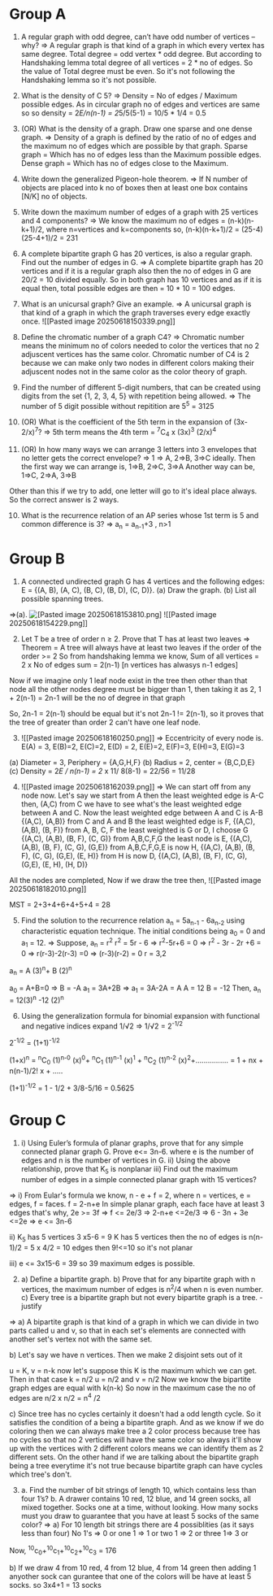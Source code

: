 # Group A
1. A regular graph with odd degree, can’t have odd number of vertices – why?
=> A regular graph is that kind of a graph in which every vertex has same degree.
Total degree = odd vertex * odd degree. But according to Handshaking lemma total degree of all vertices = 2 * no of edges.
So the value of Total degree must be even. So it's not following the Handshaking lemma so it's not possible.

2. What is the density of C 5?
=> Density = No of edges / Maximum possible edges.
As in circular graph no of edges and vertices are same so
so density = 2*E/n(n-1) = 2*5/5(5-1) = 10/5 * 1/4 = 0.5
3. (OR) What is the density of a graph. Draw one sparse and one dense graph.
=> Density of a graph is defined by the ratio of no of edges and the maximum no of edges which are possible by that graph.
Sparse graph = Which has no of edges less than the Maximum possible edges.
Dense graph = Which has no of edges close to the Maximum.

4. Write down the generalized Pigeon-hole theorem.
=> If N number of objects are placed into k no of boxes then at least one box contains [N/K] no of objects.

5. Write down the maximum number of edges of a graph with 25 vertices and 4 components?
=> We know the maximum no of edges = (n-k)(n-k+1)/2, where n=vertices and k=components
so, 
(n-k)(n-k+1)/2 = (25-4)(25-4+1)/2 = 231

6. A complete bipartite graph G has 20 vertices, is also a regular graph. Find out the number of edges
in G.
=> A complete bipartite graph has 20 vertices and if it is a regular graph also then the no of edges in G are
20/2 = 10 divided equally.
So in both graph has 10 vertices and as if it is equal then, total possible edges are then = 10 * 10 = 100 edges.

6. What is an unicursal graph? Give an example.
=> A unicursal graph is that kind of a graph in which the graph traverses every edge exactly once.
![[Pasted image 20250618150339.png]]


7. Define the chromatic number of a graph C4?
=> Chromatic number means the minimum no of colors needed to color the vertices that no 2 adjuscent vertices has the same color. Chromatic number of C4 is 2 because we can make only two nodes in different colors making their adjuscent nodes not in the same color as the color theory of graph.

8.  Find the number of different 5-digit numbers, that can be created using digits from
the set {1, 2, 3, 4, 5} with repetition being allowed.
=> The number of 5 digit possible without repitition are 5<sup>5</sup> =  3125

9. (OR) What is the coefficient of the 5th term in the expansion of (3x-2/x)<sup>7</sup>?
=> 5th term means the 4th term = <sup>7</sup>C<sub>4</sub> x (3x)<sup>3</sup> (2/x)<sup>4</sup>

10. (OR) In how many ways we can arrange 3 letters into 3 envelopes that no letter gets the correct envelope?
=> 1 => A, 2=>B, 3=>C ideally. Then the first way we can arrange is,
1=>B, 2=>C, 3=>A
Another way can be,
1=>C, 2=>A, 3=>B

Other than this if we try to add, one letter will go to it's ideal place always. So the correct answer is 2 ways.

 10. What is the recurrence relation of an AP series whose 1st term is 5 and common difference is 3?
 => a<sub>n</sub> = a<sub>n-1</sub>+3 , n>1

# Group B

 1. A connected undirected graph G has 4 vertices and the following edges:
E = {(A, B), (A, C), (B, C), (B, D), (C, D)}.
(a) Draw the graph.
(b) List all possible spanning trees.

=>(a).  ![[Pasted image 20250618153810.png]](b)
![[Pasted image 20250618154229.png]]

2. Let T be a tree of order n ≥ 2. Prove that T has at least two leaves 
=> Theorem = A tree will always have at least two leaves if the order of the order >= 2 
So from handshaking lemma we know,
Sum of all vertices = 2 x No of edges
sum = 2(n-1) [n vertices has alwasys n-1 edges]

Now if we imagine only 1 leaf node exist in the tree then other than that node all the other nodes degree must be bigger than 1, then taking it as 2, 
	1 + 2(n-1) = 2n-1 will be the no of degree in that graph

So, 
	2n-1 = 2(n-1) should be equal but it's not 
	2n-1 != 2(n-1), so it proves that the tree of greater than order 2 can't have one leaf node. 

3. ![[Pasted image 20250618160250.png]] 
=> Eccentricity of every node is.
E(A) = 3, E(B)=2, E(C)=2, E(D) = 2, E(E)=2, E(F)=3, E(H)=3, E(G)=3

(a) Diameter = 3, Periphery = {A,G,H,F}
(b) Radius = 2, center = {B,C,D,E}
(c) Density = 
2*E / n(n-1) = 2* x 11/ 8(8-1) = 22/56 = 11/28

4. ![[Pasted image 20250618162039.png]]
=> We can start off from any node now. Let's say we start from A then the least weighted edge is A-C then, 
 (A,C)
from C we have to see what's the least weighted edge between A and C. Now the least weighted edge between A and C is A-B
{(A,C), (A,B)}
from C and A and B the least weighted edge is F, 
{(A,C), (A,B), (B, F)}
from A, B, C, F the least weighted is G or D, I choose G
{(A,C), (A,B), (B, F), (C, G)}
from A,B,C,F,G the least node is E, 
{(A,C), (A,B), (B, F), (C, G), (G,E)}
from A,B,C,F,G,E is now H,
{(A,C), (A,B), (B, F), (C, G), (G,E), (E, H)}
from H is now D,
{(A,C), (A,B), (B, F), (C, G), (G,E), (E, H), (H, D)}

All the nodes are completed, Now if we draw the tree then, 
![[Pasted image 20250618182010.png]]

MST = 2+3+4+6+4+5+4 = 28

5. Find the solution to the recurrence relation a<sub>n</sub> = 5a<sub>n-1</sub> - 6a<sub>n-2</sub>  using characteristic equation
technique. The initial conditions being a<sub>0</sub> = 0 and a<sub>1</sub> = 12.
=> Suppose, a<sub>n</sub> = r<sup>2</sup> 
	r<sup>2</sup> = 5r - 6
	=> r<sup>2</sup>-5r+6 = 0
	=> r<sup>2</sup> - 3r - 2r +6 = 0
	=> r(r-3)-2(r-3) =0
	=> (r-3)(r-2) = 0
r = 3,2

a<sub>n</sub>  = A (3)<sup>n</sup>+ B (2)<sup>n</sup>

a<sub>0</sub> = A+B=0 => B = -A
a<sub>1</sub> = 3A+2B
=> a<sub>1</sub> = 3A-2A = A
A = 12
B = -12
Then, 
a<sub>n</sub> = 12(3)<sup>n</sup> -12 (2)<sup>n</sup>  

6. Using the generalization formula for binomial expansion with functional and negative indices expand 1/√2
=> 1/√2 = 2<sup>-1/2</sup>

2<sup>-1/2</sup> = (1+1)<sup>-1/2</sup>

(1+x)<sup>n</sup> = <sup>n</sup>C<sub>0</sub>  (1)<sup>n-0</sup>  (x)<sup>0</sup>+ <sup>n</sup>C<sub>1</sub>  (1)<sup>n-1</sup>  (x)<sup>1</sup> + <sup>n</sup>C<sub>2</sub>  (1)<sup>n-2</sup>  (x)<sup>2</sup>+................
	   = 1 + nx + n(n-1)/2! x + .....

(1+1)<sup>-1/2</sup> = 1 - 1/2 + 3/8-5/16 = 0.5625

# Group C

1. i) Using Euler’s formula of planar graphs, prove that for any simple connected planar graph G. Prove e<= 3n-6. where e is the number of edges and n is the number of vertices in G. 
ii) Using the above relationship, prove that K<sub>5</sub> is nonplanar
iii) Find out the maximum number of edges in a simple connected planar graph with 15 vertices?

=> i) From Eular's formula we know, 
	n - e + f = 2, where n = vertices, e = edges, f = faces.
	 f = 2-n+e
	In simple planar graph, each face have at least 3 edges that's why,
		2e  >= 3f
	=>  f <= 2e/3
	=> 2-n+e <=2e/3
	=> 6 - 3n + 3e <=2e
	=> e <= 3n-6

ii) K<sub>5</sub> has 5 vertices 
3 x5-6 = 9 
K has 5 vertices then the no of edges is n(n-1)/2 = 5 x 4/2 = 10 edges
then 9!<=10 so it's not planar

iii) e <= 3x15-6 = 39
so 39 maximum edges is possible.

2. a) Define a bipartite graph. 
b) Prove that for any bipartite graph with n vertices, the maximum number of edges is n<sup>2</sup>/4 when n is even number. 
c) Every tree is a bipartite graph but not every bipartite graph is a tree. - justify

=> a) A bipartite graph is that kind of a graph in which we can divide in two parts called u and v, so that in each set's elements are connected with another set's vertex not with the same set. 

b) Let's say we have n vertices. Then we make 2 disjoint sets out of it

u = K, v = n-k
now let's suppose this K is the maximum which we can get.
Then in that case k = n/2
u = n/2 and v = n/2
Now we know the bipartite graph edges are equal with k(n-k)
So now in the maximum case the no of edges are n/2 x n/2 = n<sup>4</sup> /2

c) Since tree has no cycles certainly it doesn't had a odd length cycle. So it satisfies the condition of a being a bipartite graph. And as we know if we do coloring then we can always make tree a 2 color process because tree has no cycles so that no 2 vertices will have the same color so always it'll show up with the vertices with 2 different colors means we can identify them as 2 different sets.
	On the other hand if we are talking about the bipartite graph being a tree everytime it's not true because bipartite graph can have cycles which tree's don't.


3. a. Find the number of bit strings of length 10, which contains less than four 1’s? 
b. A drawer contains 10 red, 12 blue, and 14 green socks, all mixed together. Socks one at a time, without looking. How many socks must you draw to guarantee that you have at least 5 socks of the same color?
=> a) For 10 length bit strings there are 4 possiblities (as it says less than four)
No 1's => 0 or
one 1 => 1 or
two 1 => 2 or
three 1=> 3 or

Now, <sup>10</sup>c<sub>0</sub>+<sup>10</sup>c<sub>1</sub>+<sup>10</sup>c<sub>2</sub>+<sup>10</sup>c<sub>3</sub> = 176

b) If we draw 4 from 10 red, 4 from 12 blue, 4 from 14 green then adding 1 anyother sock can gurantee that one of the colors will be have at least 5 socks. 
so 3x4+1 = 13  socks
